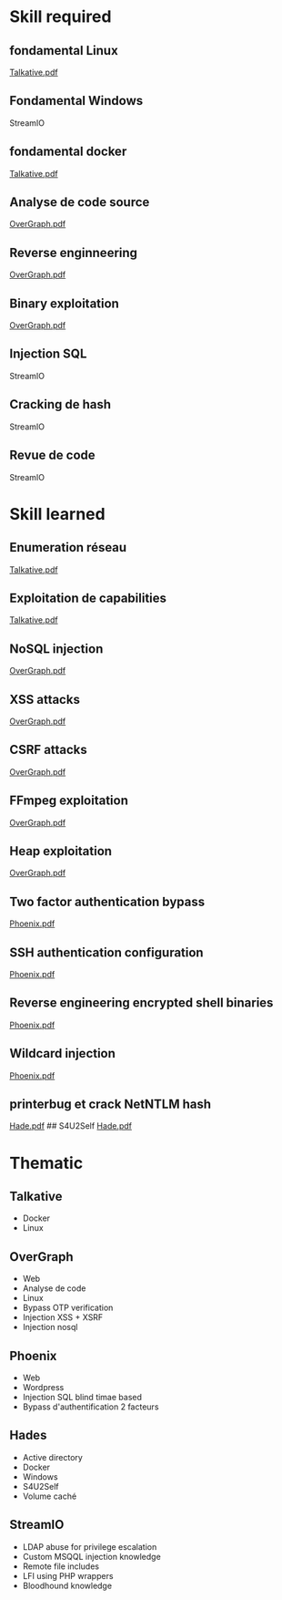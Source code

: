 # Skill required
## fondamental Linux 
[Talkative.pdf](./Linux/Talkative.pdf)
## Fondamental Windows
StreamIO
## fondamental docker
[Talkative.pdf](./Linux/Talkative.pdf.tar.gz)
## Analyse de code source
[OverGraph.pdf](./Linux/OverGraph.pdf.tar.gz)
## Reverse enginneering
[OverGraph.pdf](./Linux/OverGraph.pdf.tar.gz)
## Binary exploitation 
[OverGraph.pdf](./Linux/OverGraph.pdf.tar.gz)
## Injection SQL
StreamIO
## Cracking de hash
StreamIO
## Revue de code
StreamIO

# Skill learned
## Enumeration réseau
[Talkative.pdf](./Linux/Talkative.pdf)
## Exploitation de capabilities
[Talkative.pdf](./Linux/Talkative.pdf)
## NoSQL injection
[OverGraph.pdf](./Linux/OverGraph.pdf)
## XSS attacks
[OverGraph.pdf](./Linux/OverGraph.pdf)
## CSRF attacks
[OverGraph.pdf](./Linux/OverGraph.pdf)
## FFmpeg exploitation
[OverGraph.pdf](./Linux/OverGraph.pdf)
## Heap exploitation
[OverGraph.pdf](./Linux/OverGraph.pdf)
## Two factor authentication bypass
[Phoenix.pdf](./Linux/Phoenix.pdf)
## SSH authentication configuration
[Phoenix.pdf](./Linux/Phoenix.pdf)
## Reverse engineering encrypted shell binaries
[Phoenix.pdf](./Linux/Phoenix.pdf)
## Wildcard injection
[Phoenix.pdf](./Linux/Phoenix.pdf)
## printerbug et crack NetNTLM hash
[Hade.pdf](./Linux/Hades.pdf)
## S4U2Self
[Hade.pdf](./Linux/Hades.pdf)

# Thematic
## Talkative 
- Docker
- Linux

## OverGraph
- Web
- Analyse de code
- Linux
- Bypass OTP verification
- Injection XSS + XSRF
- Injection nosql

## Phoenix
- Web
- Wordpress
- Injection SQL blind timae based
- Bypass d'authentification 2 facteurs

## Hades
- Active directory
- Docker
- Windows
- S4U2Self
- Volume caché

## StreamIO
- LDAP abuse for privilege escalation
- Custom MSQQL injection knowledge
- Remote file includes
- LFI using PHP wrappers
- Bloodhound knowledge